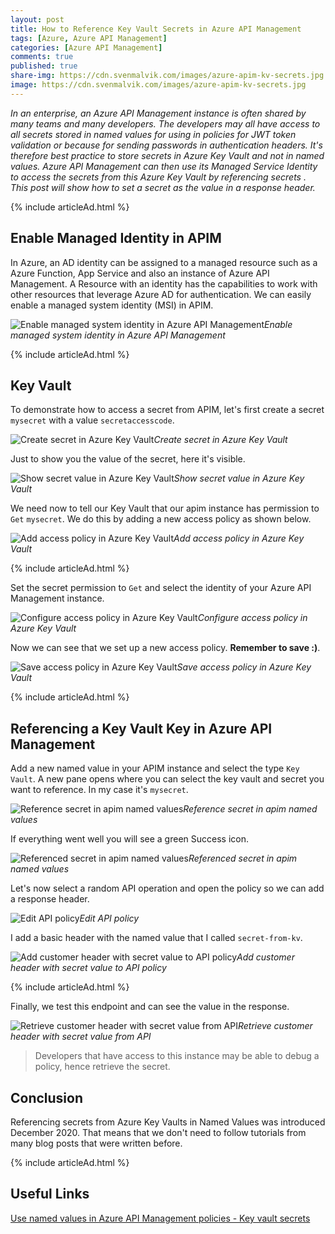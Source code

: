 ```yaml
---
layout: post
title: How to Reference Key Vault Secrets in Azure API Management
tags: [Azure, Azure API Management]
categories: [Azure API Management]
comments: true
published: true
share-img: https://cdn.svenmalvik.com/images/azure-apim-kv-secrets.jpg
image: https://cdn.svenmalvik.com/images/azure-apim-kv-secrets.jpg
---
```


*In an enterprise, an Azure API Management instance is often shared by many teams and many developers. The developers may all have access to all secrets stored in named values for using in policies for JWT token validation or because for sending passwords in authentication headers. It's therefore best practice to store secrets in Azure Key Vault and not in named values. Azure API Management can then use its Managed Service Identity to access the secrets from this Azure Key Vault by referencing secrets . This post will show how to set a secret as the value in a response header.*

{% include articleAd.html %}

## Enable Managed Identity in APIM

In Azure, an AD identity can be assigned to a managed resource such as a Azure Function, App Service and also an instance of Azure API Management. A Resource with an identity has the capabilities to work with other resources that leverage Azure AD for authentication. We can easily enable a managed system identity (MSI) in APIM.

![Enable managed system identity in Azure API Management](https://cdn.svenmalvik.com/images/azure-apim-kv-secrets-6.jpg)*Enable managed system identity in Azure API Management*

{% include articleAd.html %}

## Key Vault

To demonstrate how to access a secret from APIM, let's first create a secret `mysecret` with a value `secretaccesscode`.

![Create secret in Azure Key Vault](https://cdn.svenmalvik.com/images/azure-apim-kv-secrets-1.jpg)*Create secret in Azure Key Vault*

Just to show you the value of the secret, here it's visible.

![Show secret value in Azure Key Vault](https://cdn.svenmalvik.com/images/azure-apim-kv-secrets-2.jpg)*Show secret value in Azure Key Vault*

We need now to tell our Key Vault that our apim instance has permission to `Get` `mysecret`. We do this by adding a new access policy as shown below.

![Add access policy in Azure Key Vault](https://cdn.svenmalvik.com/images/azure-apim-kv-secrets-3.jpg)*Add access policy in Azure Key Vault*

{% include articleAd.html %}

Set the secret permission to `Get` and select the identity of your Azure API Management instance.

![Configure access policy in Azure Key Vault](https://cdn.svenmalvik.com/images/azure-apim-kv-secrets-4.jpg)*Configure access policy in Azure Key Vault*

Now we can see that we set up a new access policy. **Remember to save :)**.

![Save access policy in Azure Key Vault](https://cdn.svenmalvik.com/images/azure-apim-kv-secrets-5.jpg)*Save access policy in Azure Key Vault*

{% include articleAd.html %}

## Referencing a Key Vault Key in Azure API Management

Add a new named value in your APIM instance and select the type `Key Vault`. A new pane opens where you can select the key vault and secret you want to reference. In my case it's `mysecret`.

![Reference secret in apim named values](https://cdn.svenmalvik.com/images/azure-apim-kv-secrets-7.jpg)*Reference secret in apim named values*

If everything went well you will see a green Success icon.

![Referenced secret in apim named values](https://cdn.svenmalvik.com/images/azure-apim-kv-secrets-8.jpg)*Referenced secret in apim named values*

Let's now select a random API operation and open the policy so we can add a response header.

![Edit API policy](https://cdn.svenmalvik.com/images/azure-apim-kv-secrets-9.jpg)*Edit API policy*

I add a basic header with the named value that I called `secret-from-kv`.

![Add customer header with secret value to API policy](https://cdn.svenmalvik.com/images/azure-apim-kv-secrets-11.jpg)*Add customer header with secret value to API policy*

{% include articleAd.html %}

Finally, we test this endpoint and can see the value in the response.

![Retrieve customer header with secret value from API](https://cdn.svenmalvik.com/images/azure-apim-kv-secrets-10.jpg)*Retrieve customer header with secret value from API*

> Developers that have access to this instance may be able to debug a policy, hence retrieve the secret.

## Conclusion

Referencing secrets from Azure Key Vaults in Named Values was introduced December 2020. That means that we don't need to follow tutorials from many blog posts that were written before.

{% include articleAd.html %}

## Useful Links

[Use named values in Azure API Management policies - Key vault secrets](https://docs.microsoft.com/en-us/azure/api-management/api-management-howto-properties#key-vault-secrets?WT.mc_id=AZ-MVP-5004080)
